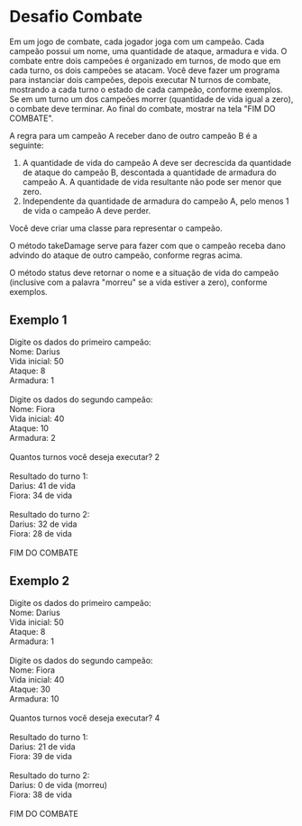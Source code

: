 <h1>Desafio Combate</h1>

<p>Em um jogo de combate, cada jogador joga com um campeão. Cada campeão possui um nome, uma
quantidade de ataque, armadura e vida. O combate entre dois campeões é organizado em turnos, de modo
que em cada turno, os dois campeões se atacam. Você deve fazer um programa para instanciar dois
campeões, depois executar N turnos de combate, mostrando a cada turno o estado de cada campeão,
conforme exemplos. Se em um turno um dos campeões morrer (quantidade de vida igual a zero), o
combate deve terminar. Ao final do combate, mostrar na tela "FIM DO COMBATE". </p>

<p>A regra para um campeão A receber dano de outro campeão B é a seguinte: </p>

<ol>
    <li>A quantidade de vida do campeão A deve ser decrescida da quantidade de ataque do campeão B, descontada a
quantidade de armadura do campeão A. A quantidade de vida resultante não pode ser menor que zero.</li>
    <li>Independente da quantidade de armadura do campeão A, pelo menos 1 de vida o campeão A deve perder.</li>
</ol>

<p>Você deve criar uma classe para representar o campeão.</p>

<p>O método takeDamage serve para fazer com que
o campeão receba dano advindo do ataque de
outro campeão, conforme regras acima.</p>

<p>O método status deve retornar o nome e a situação
de vida do campeão (inclusive com a palavra
"morreu" se a vida estiver a zero), conforme
exemplos.</p>

<h2>Exemplo 1</h2>
<div>
    Digite os dados do primeiro campeão: <br>
    Nome: Darius <br>
    Vida inicial: 50 <br>
    Ataque: 8 <br>
    Armadura: 1 <br> <br>
    Digite os dados do segundo campeão: <br>
    Nome: Fiora <br>
    Vida inicial: 40 <br>
    Ataque: 10 <br>
    Armadura: 2 <br> <br>
    Quantos turnos você deseja executar? 2 <br> <br>
    Resultado do turno 1: <br>
    Darius: 41 de vida <br>
    Fiora: 34 de vida <br> <br>
    Resultado do turno 2: <br>
    Darius: 32 de vida <br>
    Fiora: 28 de vida <br> <br>
    FIM DO COMBATE <br>
</div>

<h2>Exemplo 2 </h2>
<div>
    Digite os dados do primeiro campeão: <br>
    Nome: Darius <br>
    Vida inicial: 50 <br>
    Ataque: 8 <br>
    Armadura: 1 <br> <br>
    Digite os dados do segundo campeão: <br>
    Nome: Fiora <br>
    Vida inicial: 40 <br>
    Ataque: 30 <br>
    Armadura: 10 <br> <br>
    Quantos turnos você deseja executar? 4 <br> <br>
    Resultado do turno 1: <br>
    Darius: 21 de vida <br>
    Fiora: 39 de vida <br> <br>
    Resultado do turno 2: <br>
    Darius: 0 de vida (morreu)<br>
    Fiora: 38 de vida <br> <br>
    FIM DO COMBATE <br>

</div>